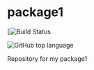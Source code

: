 # package1

[![Build Status](https://travis-ci.org/lorenzomarini96/package1.svg?branch=main)

![GitHub top language](https://img.shields.io/github/languages/top/lorenzomarini96/package1)


Repository for my package1
